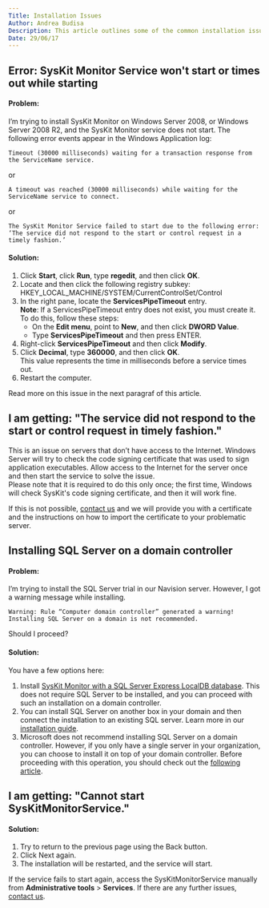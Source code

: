 ```yaml
---
Title: Installation Issues
Author: Andrea Budisa
Description: This article outlines some of the common installation issues.
Date: 29/06/17
---
```

## Error: SysKit Monitor Service won't start or times out while starting
#### Problem:
I’m trying to install SysKit Monitor on Windows Server 2008, or Windows Server 2008 R2, and the SysKit Monitor service does not start. The following error events appear in the Windows Application log:

    Timeout (30000 milliseconds) waiting for a transaction response from the ServiceName service.

or

    A timeout was reached (30000 milliseconds) while waiting for the ServiceName service to connect.

or

    The SysKit Monitor Service failed to start due to the following error:  
    ‘The service did not respond to the start or control request in a timely fashion.’

#### Solution:
1. Click __Start__, click __Run__, type __regedit__, and then click __OK__.
2. Locate and then click the following registry subkey: HKEY_LOCAL_MACHINE/SYSTEM/CurrentControlSet/Control
3. In the right pane, locate the __ServicesPipeTimeout__ entry.  
__Note__: If a ServicesPipeTimeout entry does not exist, you must create it. To do this, follow these steps:
   * On the __Edit menu__, point to __New__, and then click __DWORD Value__.
   * Type __ServicesPipeTimeout__ and then press ENTER.
4. Right-click __ServicesPipeTimeout__ and then click __Modify__.
5. Click __Decimal__, type __360000__, and then click __OK__.  
This value represents the time in milliseconds before a service times out.
6. Restart the computer.

Read more on this issue in the next paragraf of this article.

## I am getting: "The service did not respond to the start or control request in timely fashion."

This is an issue on servers that don’t have access to the Internet. Windows Server will try to check the code signing certificate that was used to sign application executables. Allow access to the Internet for the server once and then start the service to solve the issue.  
Please note that it is required to do this only once; the first time, Windows will check SysKit's code signing certificate, and then it will work fine.

If this is not possible, [contact us](https://www.syskit.com/contact-us) and we will provide you with a certificate and the instructions on how to import the certificate to your problematic server.

## Installing SQL Server on a domain controller
#### Problem:
I’m trying to install the SQL Server trial in our Navision server. However, I got a warning message while installing.

    Warning: Rule “Computer domain controller” generated a warning! Installing SQL Server on a domain is not recommended.
Should I proceed?

#### Solution:
You have a few options here:

1. Install [SysKit Monitor with a SQL Server Express LocalDB database](#internal/installation-configuration/install-wizard/install-monitor). This does not require SQL Server to be installed, and you can proceed with such an installation on a domain controller.
1. You can install SQL Server on another box in your domain and then connect the installation to an existing SQL server. Learn more in our [installation guide](#internal/installation-configuration/install-wizard/install-monitor).
3. Microsoft does not recommend installing SQL Server on a domain controller. However, if you only have a single server in your organization, you can choose to install it on top of your domain controller. Before proceeding with this operation, you should check out the [following article](https://docs.microsoft.com/en-us/sql/sql-server/install/hardware-and-software-requirements-for-installing-sql-server#DC_support).

## I am getting: "Cannot start SysKitMonitorService."
#### Solution:
1. Try to return to the previous page using the Back button.
1. Click Next again.
1. The installation will be restarted, and the service will start.

If the service fails to start again, access the SysKitMonitorService manually from __Administrative tools__ > __Services__. If there are any further issues, [contact us](https://www.syskit.com/contact-us).